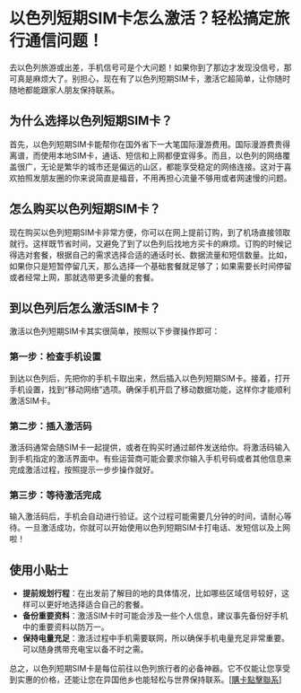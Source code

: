# 以色列短期SIM卡怎么激活？轻松搞定旅行通信问题！

去以色列旅游或出差，手机信号可是个大问题！如果你到了那边才发现没信号，那可真是麻烦大了。别担心，现在有了以色列短期SIM卡，激活它超简单，让你随时随地都能跟家人朋友保持联系。

## 为什么选择以色列短期SIM卡？

首先，以色列短期SIM卡能帮你在国外省下一大笔国际漫游费用。国际漫游费贵得离谱，而使用本地SIM卡，通话、短信和上网都便宜得多。而且，以色列的网络覆盖很广，无论是繁华的城市还是偏远的山区，都能享受稳定的网络连接。这对于喜欢拍照发朋友圈的你来说简直是福音，不用再担心流量不够用或者网速慢的问题。

## 怎么购买以色列短期SIM卡？

现在购买以色列短期SIM卡非常方便，你可以在网上提前订购，到了机场直接领取就行。这样既节省时间，又避免了到了以色列后找地方买卡的麻烦。订购的时候记得选对套餐，根据自己的需求选择合适的通话时长、数据流量和短信数量。比如，如果你只是短暂停留几天，那么选择一个基础套餐就足够了；如果需要长时间停留或者经常上网，那就选带更多流量的套餐。

## 到以色列后怎么激活SIM卡？

激活以色列短期SIM卡其实很简单，按照以下步骤操作即可：

### 第一步：检查手机设置

到达以色列后，先把你的手机卡取出来，然后插入以色列短期SIM卡。接着，打开手机设置，找到“移动网络”选项。确保手机开启了移动数据功能，这样你才能顺利激活SIM卡。

### 第二步：插入激活码

激活码通常会随SIM卡一起提供，或者在购买时通过邮件发送给你。将激活码输入到手机指定的激活界面中。有些运营商可能会要求你输入手机号码或者其他信息来完成激活过程，按照提示一步步操作就好。

### 第三步：等待激活完成

输入激活码后，手机会自动进行验证。这个过程可能需要几分钟的时间，请耐心等待。一旦激活成功，你就可以开始使用以色列短期SIM卡打电话、发短信以及上网啦！

## 使用小贴士

- **提前规划行程**：在出发前了解目的地的具体情况，比如哪些区域信号较好，这样可以更好地选择适合自己的套餐。
- **备份重要资料**：激活SIM卡时可能会涉及一些个人信息，建议事先备份好手机中的重要资料以防万一。
- **保持电量充足**：激活过程中手机需要联网，所以确保手机电量充足非常重要。可以随身携带充电宝以备不时之需。

总之，以色列短期SIM卡是每位前往以色列旅行者的必备神器。它不仅能让您享受到实惠的价格，还能让您在异国他乡也能轻松与世界保持联系。[[購卡點擊聯系](https://t.me/s/esim1088)]